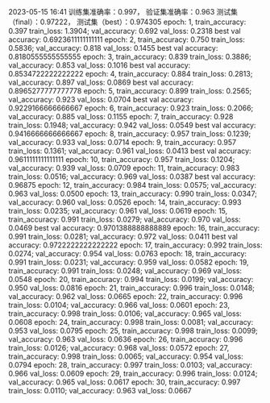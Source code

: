 2023-05-15 16:41
训练集准确率：0.997， 验证集准确率：0.963
测试集（final）：0.97222， 测试集（best）：0.974305
epoch: 1, train_accuracy: 0.397	 train_loss: 1.3904; 	 val_accuracy: 0.692	 val_loss: 0.2318
best val accuracy: 0.6923611111111111
epoch: 2, train_accuracy: 0.750	 train_loss: 0.5836; 	 val_accuracy: 0.818	 val_loss: 0.1455
best val accuracy: 0.8180555555555555
epoch: 3, train_accuracy: 0.839	 train_loss: 0.3886; 	 val_accuracy: 0.853	 val_loss: 0.1016
best val accuracy: 0.8534722222222222
epoch: 4, train_accuracy: 0.884	 train_loss: 0.2813; 	 val_accuracy: 0.897	 val_loss: 0.0869
best val accuracy: 0.8965277777777778
epoch: 5, train_accuracy: 0.899	 train_loss: 0.2565; 	 val_accuracy: 0.923	 val_loss: 0.0704
best val accuracy: 0.9229166666666667
epoch: 6, train_accuracy: 0.923	 train_loss: 0.2066; 	 val_accuracy: 0.885	 val_loss: 0.1155
epoch: 7, train_accuracy: 0.928	 train_loss: 0.1948; 	 val_accuracy: 0.942	 val_loss: 0.0549
best val accuracy: 0.9416666666666667
epoch: 8, train_accuracy: 0.957	 train_loss: 0.1239; 	 val_accuracy: 0.933	 val_loss: 0.0714
epoch: 9, train_accuracy: 0.957	 train_loss: 0.1361; 	 val_accuracy: 0.961	 val_loss: 0.0413
best val accuracy: 0.9611111111111111
epoch: 10, train_accuracy: 0.957	 train_loss: 0.1204; 	 val_accuracy: 0.939	 val_loss: 0.0709
epoch: 11, train_accuracy: 0.983	 train_loss: 0.0516; 	 val_accuracy: 0.969	 val_loss: 0.0387
best val accuracy: 0.96875
epoch: 12, train_accuracy: 0.984	 train_loss: 0.0575; 	 val_accuracy: 0.963	 val_loss: 0.0500
epoch: 13, train_accuracy: 0.990	 train_loss: 0.0347; 	 val_accuracy: 0.960	 val_loss: 0.0526
epoch: 14, train_accuracy: 0.993	 train_loss: 0.0235; 	 val_accuracy: 0.961	 val_loss: 0.0619
epoch: 15, train_accuracy: 0.991	 train_loss: 0.0279; 	 val_accuracy: 0.970	 val_loss: 0.0469
best val accuracy: 0.9701388888888889
epoch: 16, train_accuracy: 0.991	 train_loss: 0.0281; 	 val_accuracy: 0.972	 val_loss: 0.0411
best val accuracy: 0.9722222222222222
epoch: 17, train_accuracy: 0.992	 train_loss: 0.0274; 	 val_accuracy: 0.954	 val_loss: 0.0763
epoch: 18, train_accuracy: 0.991	 train_loss: 0.0231; 	 val_accuracy: 0.959	 val_loss: 0.0582
epoch: 19, train_accuracy: 0.991	 train_loss: 0.0248; 	 val_accuracy: 0.969	 val_loss: 0.0548
epoch: 20, train_accuracy: 0.994	 train_loss: 0.0199; 	 val_accuracy: 0.950	 val_loss: 0.0816
epoch: 21, train_accuracy: 0.996	 train_loss: 0.0148; 	 val_accuracy: 0.962	 val_loss: 0.0665
epoch: 22, train_accuracy: 0.996	 train_loss: 0.0104; 	 val_accuracy: 0.966	 val_loss: 0.0601
epoch: 23, train_accuracy: 0.998	 train_loss: 0.0106; 	 val_accuracy: 0.965	 val_loss: 0.0608
epoch: 24, train_accuracy: 0.998	 train_loss: 0.0081; 	 val_accuracy: 0.953	 val_loss: 0.0795
epoch: 25, train_accuracy: 0.998	 train_loss: 0.0099; 	 val_accuracy: 0.963	 val_loss: 0.0636
epoch: 26, train_accuracy: 0.996	 train_loss: 0.0126; 	 val_accuracy: 0.968	 val_loss: 0.0572
epoch: 27, train_accuracy: 0.998	 train_loss: 0.0065; 	 val_accuracy: 0.954	 val_loss: 0.0794
epoch: 28, train_accuracy: 0.997	 train_loss: 0.0103; 	 val_accuracy: 0.966	 val_loss: 0.0609
epoch: 29, train_accuracy: 0.996	 train_loss: 0.0124; 	 val_accuracy: 0.965	 val_loss: 0.0617
epoch: 30, train_accuracy: 0.997	 train_loss: 0.0110; 	 val_accuracy: 0.963	 val_loss: 0.0667